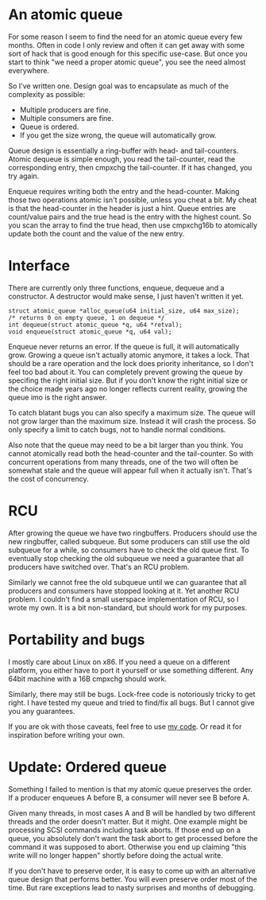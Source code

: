# An atomic queue

For some reason I seem to find the need for an atomic queue every few months.
Often in code I only review and often it can get away with some sort of hack
that is good enough for this specific use-case.  But once you start to think
"we need a proper atomic queue", you see the need almost everywhere.

So I've written one.  Design goal was to encapsulate as much of the complexity
as possible:
- Multiple producers are fine.
- Multiple consumers are fine.
- Queue is ordered.
- If you get the size wrong, the queue will automatically grow.

Queue design is essentially a ring-buffer with head- and tail-counters.  Atomic
dequeue is simple enough, you read the tail-counter, read the corresponding
entry, then cmpxchg the tail-counter.  If it has changed, you try again.

Enqueue requires writing both the entry and the head-counter.  Making those two
operations atomic isn't possible, unless you cheat a bit.  My cheat is that the
head-counter in the header is just a hint.  Queue entries are count/value pairs
and the true head is the entry with the highest count.  So you scan the array to
find the true head, then use cmpxchg16b to atomically update both the count and
the value of the new entry.


# Interface

There are currently only three functions, enqueue, dequeue and a constructor.
A destructor would make sense, I just haven't written it yet.

```
struct atomic_queue *alloc_queue(u64 initial_size, u64 max_size);
/* returns 0 on empty queue, 1 on dequeue */
int dequeue(struct atomic_queue *q, u64 *retval);
void enqueue(struct atomic_queue *q, u64 val);
```

Enqueue never returns an error.  If the queue is full, it will automatically
grow.  Growing a queue isn't actually atomic anymore, it takes a lock.  That
should be a rare operation and the lock does priority inheritance, so I don't
feel too bad about it.  You can completely prevent growing the queue by
specifing the right initial size.  But if you don't know the right initial size
or the choice made years ago no longer reflects current reality, growing the
queue imo is the right answer.

To catch blatant bugs you can also specify a maximum size.  The queue will not
grow larger than the maximum size.  Instead it will crash the process.  So only
specify a limit to catch bugs, not to handle normal conditions.

Also note that the queue may need to be a bit larger than you think.  You cannot
atomically read both the head-counter and the tail-counter.  So with concurrent
operations from many threads, one of the two will often be somewhat stale and
the queue will appear full when it actually isn't.  That's the cost of
concurrency.


# RCU

After growing the queue we have two ringbuffers.  Producers should use the new
ringbuffer, called subqueue.  But some producers can still use the old subqueue
for a while, so consumers have to check the old queue first.  To eventually stop
checking the old subqueue we need a guarantee that all producers have switched
over.  That's an RCU problem.

Similarly we cannot free the old subqueue until we can guarantee that all
producers and consumers have stopped looking at it.  Yet another RCU problem.
I couldn't find a small userspace implementation of RCU, so I wrote my own.  It
is a bit non-standard, but should work for my purposes.


# Portability and bugs

I mostly care about Linux on x86.  If you need a queue on a different platform,
you either have to port it yourself or use something different.  Any 64bit
machine with a 16B cmpxchg should work.

Similarly, there may still be bugs.  Lock-free code is notoriously tricky to get
right.  I have tested my queue and tried to find/fix all bugs.  But I cannot
give you any guarantees.

If you are ok with those caveats, feel free to use [my code](atomic_queue.c).
Or read it for inspiration before writing your own.


# Update: Ordered queue

Something I failed to mention is that my atomic queue preserves the order.  If
a producer enqueues A before B, a consumer will never see B before A.

Given many threads, in most cases A and B will be handled by two different
threads and the order doesn't matter.  But it might.  One example might be
processing SCSI commands including task aborts.  If those end up on a queue, you
absolutely don't want the task abort to get processed before the command it was
supposed to abort.  Otherwise you end up claiming "this write will no longer
happen" shortly before doing the actual write.

If you don't have to preserve order, it is easy to come up with an alternative
queue design that performs better.  You will even preserve order most of the
time.  But rare exceptions lead to nasty surprises and months of debugging.
